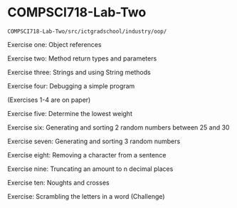 # COMPSCI718-Lab-Two

``COMPSCI718-Lab-Two/src/ictgradschool/industry/oop/``

Exercise one: Object references

Exercise two: Method return types and parameters

Exercise three: Strings and using String methods

Exercise four: Debugging a simple program

(Exercises 1-4 are on paper)

Exercise five: Determine the lowest weight

Exercise six: Generating and sorting 2 random numbers between 25 and 30

Exercise seven: Generating and sorting 3 random numbers

Exercise eight: Removing a character from a sentence

Exercise nine: Truncating an amount to n decimal places

Exercise ten: Noughts and crosses

Exercise: Scrambling the letters in a word (Challenge)
